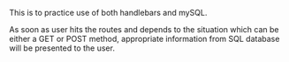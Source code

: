 This is to practice use of both handlebars and mySQL.

As soon as user hits the routes and depends to the situation which can be either a GET or POST method, appropriate information from SQL database will be presented to the user.

 